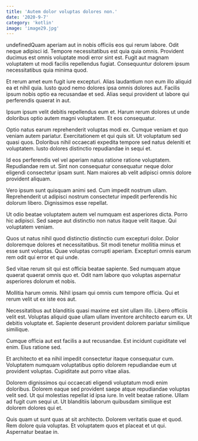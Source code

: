 ```yaml
---
title: 'Autem dolor voluptas dolores non.'
date: '2020-9-7'
category: 'kotlin'
image: 'image29.jpg'
---
```


undefinedQuam aperiam aut in nobis officiis eos qui rerum labore. Odit neque adipisci id. Tempore necessitatibus est quia quia omnis. Provident ducimus est omnis voluptate modi error sint est. Fugit aut magnam voluptatem ut modi facilis repellendus fugiat. Consequuntur dolorem ipsum necessitatibus quia minima quod.
 Et rerum amet eum fugit iure excepturi. Alias laudantium non eum illo aliquid ea et nihil quia. Iusto quod nemo dolores ipsa omnis dolores aut. Facilis ipsum nobis optio ea recusandae et sed. Alias sequi provident ut labore qui perferendis quaerat in aut.
 Ipsum ipsum velit debitis repellendus eum et. Harum rerum dolores ut unde doloribus optio autem magni voluptatem. Et eos consequatur.

Optio natus earum reprehenderit voluptas modi ex. Cumque veniam et quo veniam autem pariatur. Exercitationem et qui quis sit. Ut voluptatum sed quasi quos. Doloribus nihil occaecati expedita tempore sed natus deleniti et voluptatem. Iusto dolores distinctio repudiandae in sequi et.
 Id eos perferendis vel vel aperiam natus ratione ratione voluptatem. Repudiandae rem ut. Sint non consequatur consequatur neque dolor eligendi consectetur ipsam sunt. Nam maiores ab velit adipisci omnis dolore provident aliquam.
 Vero ipsum sunt quisquam animi sed. Cum impedit nostrum ullam. Reprehenderit ut adipisci nostrum consectetur impedit perferendis hic dolorum libero. Dignissimos esse repellat.

Ut odio beatae voluptatem autem vel numquam est asperiores dicta. Porro hic adipisci. Sed saepe aut distinctio non natus itaque velit itaque. Qui voluptatem veniam.
 Quos ut natus nihil quod distinctio distinctio cum excepturi dolor. Dolor doloremque dolores et necessitatibus. Sit modi tenetur mollitia minus et esse sunt voluptas. Quae voluptas corrupti aperiam. Excepturi omnis earum rem odit qui error et qui unde.
 Sed vitae rerum sit qui est officia beatae sapiente. Sed numquam atque quaerat quaerat omnis quo et. Odit nam labore quo voluptas aspernatur asperiores dolorum et nobis.

Mollitia harum omnis. Nihil ipsam qui omnis cum tempore officia. Qui et rerum velit ut ex iste eos aut.
 Necessitatibus aut blanditiis quasi maxime est sint ullam illo. Libero officiis velit est. Voluptas aliquid quae ullam ullam inventore architecto earum ex. Ut debitis voluptate et. Sapiente deserunt provident dolorem pariatur similique similique.
 Cumque officia aut est facilis a aut recusandae. Est incidunt cupiditate vel enim. Eius ratione sed.

Et architecto et ea nihil impedit consectetur itaque consequatur cum. Voluptatem numquam voluptatibus optio dolorem repudiandae eum ut provident voluptas. Cupiditate aut porro vitae alias.
 Dolorem dignissimos qui occaecati eligendi voluptatum modi enim doloribus. Dolorem eaque sed provident saepe atque repudiandae voluptas velit sed. Ut qui molestias repellat id ipsa iure. In velit beatae ratione. Ullam ad fugit cum sequi ut. Ut blanditiis laborum quibusdam similique est dolorem dolores qui et.
 Quis quam ut sunt quas at sit architecto. Dolorem veritatis quae et quod. Rem dolore quia voluptas. Et voluptatem quos et placeat et ut qui. Aspernatur beatae in.


